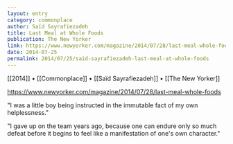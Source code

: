 ```yaml
---
layout: entry
category: commonplace
author: Saïd Sayrafiezadeh
title: Last Meal at Whole Foods
publication: The New Yorker
link: https://www.newyorker.com/magazine/2014/07/28/last-meal-whole-foods
date: 2014-07-25
permalink: 2014/07/25/said-sayrafiezadeh-last-meal-at-whole-foods
---
```


[[2014]] • [[Commonplace]] • [[Saïd Sayrafiezadeh]] • [[The New Yorker]]

https://www.newyorker.com/magazine/2014/07/28/last-meal-whole-foods

"I was a little boy being instructed in the immutable fact of my own helplessness." 

"I gave up on the team years ago, because one can endure only so much defeat before it begins to feel like a manifestation of one's own character."
